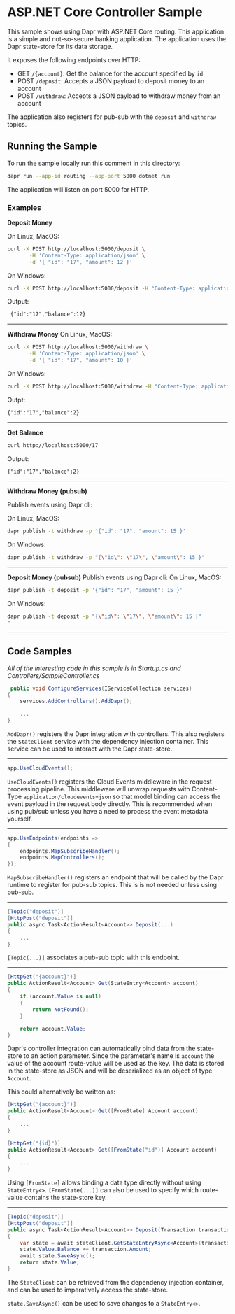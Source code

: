 # ASP.NET Core Controller Sample

This sample shows using Dapr with ASP.NET Core routing. This application is a simple and not-so-secure banking application. The application uses the Dapr state-store for its data storage.

It exposes the following endpoints over HTTP:
 - GET `/{account}`: Get the balance for the account specified by `id`
 - POST `/deposit`: Accepts a JSON payload to deposit money to an account
 - POST `/withdraw`: Accepts a JSON payload to withdraw money from an account

The application also registers for pub-sub with the `deposit` and `withdraw` topics.

 ## Running the Sample

 To run the sample locally run this comment in this directory:
 ```sh
 dapr run --app-id routing --app-port 5000 dotnet run
 ```

 The application will listen on port 5000 for HTTP.

 ### Examples

**Deposit Money**

On Linux, MacOS:
 ```sh
curl -X POST http://localhost:5000/deposit \
        -H 'Content-Type: application/json' \
        -d '{ "id": "17", "amount": 12 }'
 ```

 On Windows:
 ```sh
curl -X POST http://localhost:5000/deposit -H "Content-Type: application/json" -d "{ \"id\": \"17\", \"amount\": 12 }"
 ```

Output:
```txt
 {"id":"17","balance":12}
```

 ---

**Withdraw Money**
On Linux, MacOS:
 ```sh
curl -X POST http://localhost:5000/withdraw \
        -H 'Content-Type: application/json' \
        -d '{ "id": "17", "amount": 10 }'
 ```
On Windows:
 ```sh
 curl -X POST http://localhost:5000/withdraw -H "Content-Type: application/json" -d "{ \"id\": \"17\", \"amount\": 10 }"
 ```

Outpt:
```txt
{"id":"17","balance":2}
```

 ---

**Get Balance**

```sh
curl http://localhost:5000/17
```
Output:
```txt
{"id":"17","balance":2}
```

 ---

 **Withdraw Money (pubsub)**
 
 Publish events using Dapr cli:
 
 On Linux, MacOS:
```sh
dapr publish -t withdraw -p '{"id": "17", "amount": 15 }'
```
On Windows:
 ```sh
 dapr publish -t withdraw -p "{\"id\": \"17\", \"amount\": 15 }"
 ```
 ---

**Deposit Money (pubsub)**
Publish events using Dapr cli:
On Linux, MacOS:
```sh
dapr publish -t deposit -p '{"id": "17", "amount": 15 }'
```
On Windows:
 ```sh
 dapr publish -t deposit -p "{\"id\": \"17\", \"amount\": 15 }"
 "
```
 ---

 ## Code Samples

*All of the interesting code in this sample is in Startup.cs and Controllers/SampleController.cs*

```C#
 public void ConfigureServices(IServiceCollection services)
{
    services.AddControllers().AddDapr();

    ...
}
 ```

 `AddDapr()` registers the Dapr integration with controllers. This also registers the `StateClient` service with the dependency injection container. This service can be used to interact with the Dapr state-store.

---

```C#
app.UseCloudEvents();
```

`UseCloudEvents()` registers the Cloud Events middleware in the request processing pipeline. This middleware will unwrap requests with Content-Type `application/cloudevents+json` so that model binding can access the event payload in the request body directly. This is recommended when using pub/sub unless you have a need to process the event metadata yourself.

---

```C#
app.UseEndpoints(endpoints =>
{
    endpoints.MapSubscribeHandler();
    endpoints.MapControllers();
});
```

`MapSubscribeHandler()` registers an endpoint that will be called by the Dapr runtime to register for pub-sub topics. This is is not needed unless using pub-sub.

---

```C#
[Topic("deposit")]
[HttpPost("deposit")]
public async Task<ActionResult<Account>> Deposit(...)
{
    ...
}
```

`[Topic(...)]` associates a pub-sub topic with this endpoint.

---

```C#
[HttpGet("{account}")]
public ActionResult<Account> Get(StateEntry<Account> account)
{
    if (account.Value is null)
    {
        return NotFound();
    }

    return account.Value;
}
```

Dapr's controller integration can automatically bind data from the state-store to an action parameter. Since the parameter's name is `account` the value of the account route-value will be used as the key. The data is stored in the state-store as JSON and will be deserialized as an object of type `Account`.

This could alternatively be written as:

```C#
[HttpGet("{account}")]
public ActionResult<Account> Get([FromState] Account account)
{
    ...
}

[HttpGet("{id}")]
public ActionResult<Account> Get([FromState("id")] Account account)
{
    ...
}
```

Using `[FromState]` allows binding a data type directly without using `StateEntry<>`. `[FromState(...)]` can also be used to specify which route-value contains the state-store key.

---

```C#
[Topic("deposit")]
[HttpPost("deposit")]
public async Task<ActionResult<Account>> Deposit(Transaction transaction, [FromServices] StateClient stateClient)
{
    var state = await stateClient.GetStateEntryAsync<Account>(transaction.Id);
    state.Value.Balance += transaction.Amount;
    await state.SaveAsync();
    return state.Value;
}
```

The `StateClient` can be retrieved from the dependency injection container, and can be used to imperatively access the state-store.

`state.SaveAsync()` can be used to save changes to a `StateEntry<>`.